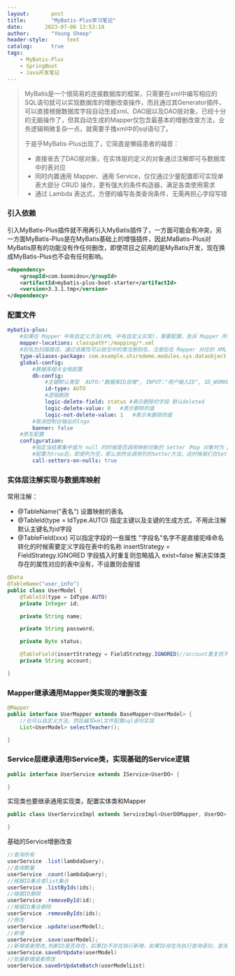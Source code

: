 ```yaml
---
layout:       post
title:        "MyBatis-Plus学习笔记"
date:       2023-07-08 13:53:10
author:       "Young Sheep"
header-style:      text 
catalog:      true
tags:
    - MyBatis-Plus
    - SpringBoot
    - Java开发笔记
---
```

>MyBatis是一个很简易的连接数据库的框架，只需要在xml中编写相应的SQL语句就可以实现数据库的增删改查操作，而且通过其Generator插件，可以直接根据数据库字段自动生成xml、DAO层以及DAO层对象，已经十分的无脑操作了，但其自动生成的Mapper仅包含最基本的增删改查方法，业务逻辑稍微复杂一点，就需要手撸xml中的sql语句了。  
>
>于是乎MyBatis-Plus出现了，它简直是懒癌患者的福音：
>* 直接省去了DAO层对象，在实体层的定义的对象通过注解即可与数据库中的表对应
>* 同时内置通用 Mapper、通用 Service，仅仅通过少量配置即可实现单表大部分 CRUD 操作，更有强大的条件构造器，满足各类使用需求
>* 通过 Lambda 表达式，方便的编写各类查询条件，无需再担心字段写错

### 引入依赖
引入MyBatis-Plus插件就不用再引入MyBatis插件了，一方面可能会有冲突，另一方面MyBatis-Plus是在MyBatis基础上的增强插件，因此MaBatis-Plus对MyBatis原有的功能没有作任何删改，即使项目之前用的是MyBatis开发，现在换成MyBatis-Plus也不会有任何影响。
```xml
<dependency>
	<groupId>com.baomidou</groupId>
	<artifactId>mybatis-plus-boot-starter</artifactId>
	<version>3.3.1.tmp</version>
</dependency>
```
### 配置文件
```yml
mybatis-plus:
    #如果在 Mapper 中有自定义方法(XML 中有自定义实现)，需要配置，告诉 Mapper 所对应的 XML 文件位置
    mapper-locations: classpath*:/mapping/*.xml
    #别名包扫描路径，通过该属性可以给包中的类注册别名，注册后在 Mapper 对应的 XML 文件中可以直接使用类名，而不用使用全限定的类名(即 XML 中调用的时候不用包含包名)
    type-aliases-package: com.example.shirodemo.modules.sys.dataobject
    global-config:
        #数据库相关全局配置
        db-config:
            #主键默认类型  AUTO:"数据库ID自增", INPUT:"用户输入ID", ID_WORKER:"全局唯一ID (数字类型唯一ID)", UUID:"全局唯一ID UUID";
            id-type: AUTO
            #逻辑删除
            logic-delete-field: status #表示删除的字段 默认deleted
            logic-delete-value: 0   #表示删除的值
            logic-not-delete-value: 1   #表示未删除的值
        #取消控制台输出的logo
        banner: false
    #原生配置
    configuration:
        #指定当结果集中值为 null 的时候是否调用映射对象的 Setter（Map 对象时为 put）方法
        #配置为true后，即使列为空，那么依然会调用列的Setter方法，这时候我们在Setter方法可以做对null的处理
        call-setters-on-nulls: true
```
### 实体层注解实现与数据库映射
常用注解：
* @TableName("表名") 设置映射的表名
* @TableId(type = IdType.AUTO) 指定主键以及主键的生成方式，不用此注解默认主键名为id字段
* @TableField(xxx) 可以指定字段的一些属性
	    "字段名"名字不是直接驼峰命名转化的时候需要定义字段在表中的名称
		insertStrategy = FieldStrategy.IGNORED 字段插入时重复则忽略插入
		exist=false 解决实体类存在的属性对应的表中没有，不设置则会报错
		
```java
@Data
@TableName("user_info")
public class UserModel {
    @TableId(type = IdType.AUTO)
    private Integer id;

    private String name;

    private String password;

    private Byte status;

    @TableField(insertStrategy = FieldStrategy.IGNORED)//account重复则不插入
    private String account;

}
```
### Mapper继承通用Mapper类实现的增删改查
```java
@Mapper
public interface UserMapper extends BaseMapper<UserModel> {
    //也可以自定义方法，然后编写xml文件配置sql语句实现
    List<UserModel> selectTeacher();

}
```
### Service层继承通用IService类，实现基础的Service逻辑
```java
public interface UserService extends IService<UserDO> {

}
```
实现类也要继承通用实现类，配置实体类和Mapper
```java
public class UserServiceImpl extends ServiceImpl<UserDOMapper, UserDO> implements UserService {

}
```
基础的Service增删改查
```java
//查询所有
userService .list(lambdaQuery);
//查询数量
userService .count(lambdaQuery);
//根据ID集合查list集合
userService .listByIds(ids);
//根据ID删除
userService .removeById(id);
//根据ID集合删除
userService .removeByIds(ids);
//修改
userService .update(userModel);
//新增
userService .save(userModel);
//新增或者修改,判断ID是否存在，如果ID不存在执行新增，如果ID存在先执行查询语句，查询结果为空新增，否则修改。
userService.saveOrUpdate(userModel)
//批量新增或者修改
userService.saveOrUpdateBatch(userModelList)
```
